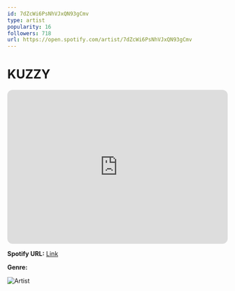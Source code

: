 ```yaml
---
id: 7dZcWi6PsNhVJxQN93gCmv
type: artist
popularity: 16
followers: 718
url: https://open.spotify.com/artist/7dZcWi6PsNhVJxQN93gCmv
---
```

# KUZZY

<iframe style="border-radius:12px" src="https://open.spotify.com/embed/artist/7dZcWi6PsNhVJxQN93gCmv" width="100%" height="352" frameBorder="0" allowfullscreen="" allow="autoplay; clipboard-write; encrypted-media; fullscreen; picture-in-picture" loading="lazy"></iframe>

**Spotify URL:** [Link](https://open.spotify.com/artist/7dZcWi6PsNhVJxQN93gCmv)

**Genre:** 

![Artist](https://i.scdn.co/image/ab6761610000e5ebb82922143a4878d27c4e8f90)
